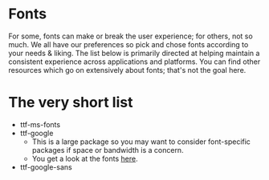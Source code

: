 # Fonts

For some, fonts can make or break the user experience; for others, not so much. We all have our preferences so pick and chose fonts according to your needs & liking. The list below is primarily directed at helping maintain a consistent experience across applications and platforms. You can find other resources which go on extensively about fonts; that's not the goal here.

# The very short list

- ttf-ms-fonts
- ttf-google
  - This is a large package so you may want to consider font-specific packages if space or bandwidth is a concern.
  - You get a look at the fonts [here](https://fonts.google.com/).
- ttf-google-sans
